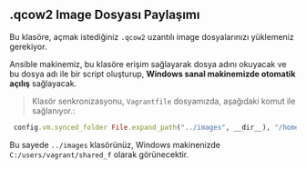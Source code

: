 ## .qcow2 Image Dosyası Paylaşımı

Bu klasöre, açmak istediğiniz `.qcow2` uzantılı image dosyalarınızı yüklemeniz gerekiyor.

Ansible makinemiz, bu klasöre erişim sağlayarak dosya adını okuyacak ve bu dosya adı ile bir script oluşturup, **Windows sanal makinemizde otomatik açılış** sağlayacak.

> Klasör senkronizasyonu, `Vagrantfile` dosyamızda, aşağıdaki komut ile sağlanıyor.:

```ruby
 config.vm.synced_folder File.expand_path("../images", __dir__), "/home/vagrant/shared_images", type: "rsync"

```

Bu sayede `../images` klasörünüz, Windows makinenizde `C:/users/vagrant/shared_f` olarak görünecektir.
